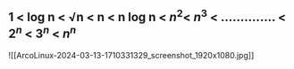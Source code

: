 1 < log n < √n < n < n log n < $n^2$< $n^3$ < .............. < $2^n$ < $3^n$ < $n^n$
---

![[ArcoLinux-2024-03-13-1710331329_screenshot_1920x1080.jpg]]
